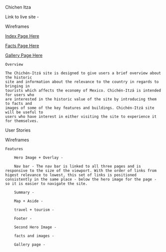Chichen Itza

Link to live site - 

Wireframes

[Index Page Here](https://i.imgur.com/r16x3Y3.png)

[Facts Page Here](https://i.imgur.com/HJCCgOP.png)

[Gallery Page Here](https://i.imgur.com/t9zm8bJ.png)

    Overview

    The Chichén-Itzá site is designed to give users a brief overview about the historic 
    site and information about the relevance to the country in regards to bringing in 
    tourists which affects the economy of Mexico. Chichén-Itzá is intended for users who 
    are interested in the historic value of the site by introducing them to facts and 
    images of some of the key features and buildings. Chichén-Itzá site will be useful to 
    users who have interest in either visiting the site to experience it for themselves.


User Stories

Wireframes


    Features

        Hero Image + Overlay - 

        Nav bar - The nav bar is linked to all three pages and is responsive to the size of the viewport. With the order of links from higest relevance to lowest, this set of links is positioned consistently in the same place - below the hero image for the page - so it is easier to navigate the site.

        Summary - 

        Map + Aside - 

        travel + tourism - 

        Footer - 

        Second Hero Image - 

        facts and images - 

        Gallery page - 

